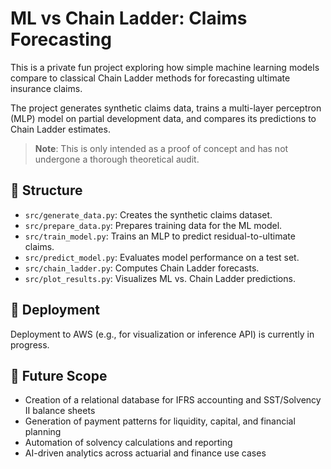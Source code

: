 
# ML vs Chain Ladder: Claims Forecasting

This is a private fun project exploring how simple machine learning models compare to classical Chain Ladder methods for forecasting ultimate insurance claims.

The project generates synthetic claims data, trains a multi-layer perceptron (MLP) model on partial development data, and compares its predictions to Chain Ladder estimates.

> **Note**: This is only intended as a proof of concept and has not undergone a thorough theoretical audit.

## 📁 Structure

- `src/generate_data.py`: Creates the synthetic claims dataset.
- `src/prepare_data.py`: Prepares training data for the ML model.
- `src/train_model.py`: Trains an MLP to predict residual-to-ultimate claims.
- `src/predict_model.py`: Evaluates model performance on a test set.
- `src/chain_ladder.py`: Computes Chain Ladder forecasts.
- `src/plot_results.py`: Visualizes ML vs. Chain Ladder predictions.

## 🚀 Deployment

Deployment to AWS (e.g., for visualization or inference API) is currently in progress.

## 🔮 Future Scope

- Creation of a relational database for IFRS accounting and SST/Solvency II balance sheets
- Generation of payment patterns for liquidity, capital, and financial planning
- Automation of solvency calculations and reporting
- AI-driven analytics across actuarial and finance use cases
